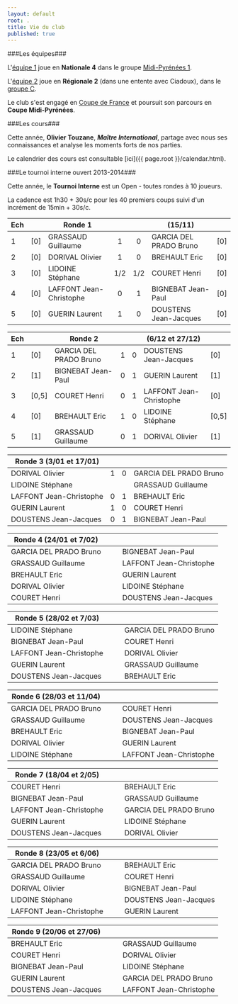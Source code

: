 ```yaml
---
layout: default
root: .
title: Vie du club
published: true
---
```


###Les équipes###

L'[équipe 1](http://www.echecs.asso.fr/ListeJoueurs.aspx?Action=EQUIPE&Equipe=2155) joue en **Nationale 4** dans le groupe [Midi-Pyrénées 1](http://www.echecs.asso.fr/Equipes.aspx?Groupe=84 "Nationale 4 / Midi-Pyrénées 1 / Groupe 1").

L'[équipe 2](http://www.echecs.asso.fr/ListeJoueurs.aspx?Action=EQUIPE&Equipe=2790) joue en **Régionale 2** (dans une entente avec Ciadoux), dans le [groupe C](http://www.echecs.asso.fr/Equipes.aspx?Groupe=1245 "Régionale 2 / Midi-Pyrénées / Groupe C").

Le club s'est engagé en [Coupe de France](http://www.echecs.asso.fr/Equipes.aspx?Groupe=919 "Coupe de France / 1er tour") et poursuit son parcours en **Coupe Midi-Pyrénées**.

###Les cours###

Cette année, **Olivier Touzane**, **_Maître International_**, partage avec nous ses connaissances et analyse les moments forts de nos parties.

Le calendrier des cours est consultable [ici]({{ page.root }}/calendar.html).

###Le tournoi interne ouvert 2013-2014###

Cette année, le **Tournoi Interne** est un Open - toutes rondes à 10 joueurs.

La cadence est 1h30 + 30s/c pour les 40 premiers coups suivi d'un incrément de 15min + 30s/c.

|Ech |     | Ronde 1                 |     |      |  (15/11)                  |     |
|-|-----| -------------------------- |:---:| :---:| ------------------------- |-----|
|1| [0] | GRASSAUD Guillaume         | 1   | 0    | GARCIA DEL PRADO Bruno    | [0] |
|2| [0] | DORIVAL Olivier            | 1   | 0    | BREHAULT Eric             | [0] |
|3| [0] | LIDOINE Stéphane           | 1/2 | 1/2  | COURET Henri              | [0] |
|4| [0] | LAFFONT Jean-Christophe    | 0   | 1    | BIGNEBAT Jean-Paul        | [0] |
|5| [0] | GUERIN Laurent             | 1   | 0    | DOUSTENS Jean-Jacques     | [0] |

|Ech |     | Ronde 2                 |     |      |  (6/12 et 27/12)          |     |
|-|-----| -------------------------- |:---:| :---:| ------------------------- |-----|
|1| [0] | GARCIA DEL PRADO Bruno     | 1   | 0    | DOUSTENS Jean-Jacques     | [0] |
|2| [1] | BIGNEBAT Jean-Paul         | 0   | 1    | GUERIN Laurent            | [1] |
|3| [0,5] | COURET Henri             | 0   | 1    | LAFFONT Jean-Christophe   | [0] |
|4| [0] | BREHAULT Eric              | 1   | 0    | LIDOINE Stéphane          |[0,5]|
|5| [1] | GRASSAUD Guillaume         | 0   | 1    | DORIVAL Olivier           | [1] |

| Ronde 3 (3/01 et 17/01)      |     |      |                              |
| ---------------------------- |:---:| :---:| ---------------------------- |
| DORIVAL Olivier              | 1   | 0    | GARCIA DEL PRADO Bruno       |
| LIDOINE Stéphane             |     |      | GRASSAUD Guillaume           |
| LAFFONT Jean-Christophe      | 0   | 1    | BREHAULT Eric                |
| GUERIN Laurent               | 1   | 0    | COURET Henri                 |
| DOUSTENS Jean-Jacques        | 0   | 1    | BIGNEBAT Jean-Paul           |

| Ronde 4 (24/01 et 7/02)      |     |      |                              |
| ---------------------------- |:---:| :---:| ---------------------------- |
| GARCIA DEL PRADO Bruno       |     |      | BIGNEBAT Jean-Paul           |
| GRASSAUD Guillaume           |     |      | LAFFONT Jean-Christophe      |
| BREHAULT Eric                |     |      | GUERIN Laurent               |
| DORIVAL Olivier              |     |      | LIDOINE Stéphane             |
| COURET Henri                 |     |      | DOUSTENS Jean-Jacques        |

| Ronde 5 (28/02 et 7/03)      |     |      |                              |
| ---------------------------- |:---:| :---:| ---------------------------- |
| LIDOINE Stéphane             |     |      | GARCIA DEL PRADO Bruno       |
| BIGNEBAT Jean-Paul           |     |      | COURET Henri                 |
| LAFFONT Jean-Christophe      |     |      | DORIVAL Olivier              |
| GUERIN Laurent               |     |      | GRASSAUD Guillaume           |
| DOUSTENS Jean-Jacques        |     |      | BREHAULT Eric                |

| Ronde 6 (28/03 et 11/04)     |     |      |                              |
| ---------------------------- |:---:| :---:| ---------------------------- |
| GARCIA DEL PRADO Bruno       |     |      | COURET Henri                 |
| GRASSAUD Guillaume           |     |      | DOUSTENS Jean-Jacques        |
| BREHAULT Eric                |     |      | BIGNEBAT Jean-Paul           |
| DORIVAL Olivier              |     |      | GUERIN Laurent               |
| LIDOINE Stéphane             |     |      | LAFFONT Jean-Christophe      |

| Ronde 7 (18/04 et 2/05)      |     |      |                              |
| ---------------------------- |:---:| :---:| ---------------------------- |
| COURET Henri                 |     |      | BREHAULT Eric                |
| BIGNEBAT Jean-Paul           |     |      | GRASSAUD Guillaume           |
| LAFFONT Jean-Christophe      |     |      | GARCIA DEL PRADO Bruno       |
| GUERIN Laurent               |     |      | LIDOINE Stéphane             |
| DOUSTENS Jean-Jacques        |     |      | DORIVAL Olivier              |

| Ronde 8 (23/05 et 6/06)      |     |      |                              |
| ---------------------------- |:---:| :---:| ---------------------------- |
| GARCIA DEL PRADO Bruno       |     |      | BREHAULT Eric                |
| GRASSAUD Guillaume           |     |      | COURET Henri                 |
| DORIVAL Olivier              |     |      | BIGNEBAT Jean-Paul           |
| LIDOINE Stéphane             |     |      | DOUSTENS Jean-Jacques        |
| LAFFONT Jean-Christophe      |     |      | GUERIN Laurent               |

| Ronde 9 (20/06 et 27/06)     |     |      |                              |
| ---------------------------- |:---:| :---:| ---------------------------- |
| BREHAULT Eric                |     |      | GRASSAUD Guillaume           |
| COURET Henri                 |     |      | DORIVAL Olivier              |
| BIGNEBAT Jean-Paul           |     |      | LIDOINE Stéphane             |
| GUERIN Laurent               |     |      | GARCIA DEL PRADO Bruno       |
| DOUSTENS Jean-Jacques        |     |      | LAFFONT Jean-Christophe      |